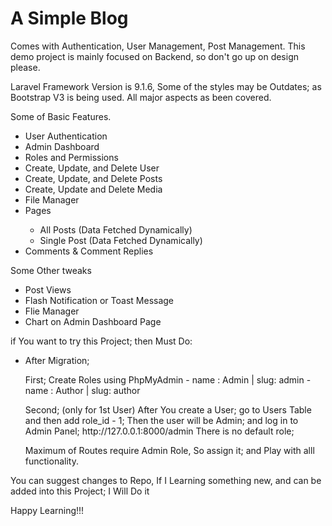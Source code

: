 <h1>A Simple Blog</h1>

<p>Comes with Authentication, User Management, Post Management. This demo project is mainly focused on Backend, so don't go up on design please.</p>

<p>Laravel Framework Version is 9.1.6, Some of the styles may be Outdates; as Bootstrap V3 is being used. All major aspects as been covered.</p>
<p>Some of Basic Features.</p>
   <ul>
        <li>User Authentication</li>
        <li>Admin Dashboard</li>
        <li>Roles and Permissions</li>
        <li>Create, Update, and Delete User</li>
        <li>Create, Update, and Delete Posts</li>
        <li>Create, Update and Delete Media</li>
        <li>File Manager</li>
        <li>Pages</li>
            <ul>
              <li>All Posts (Data Fetched Dynamically)</li>
              <li>Single Post (Data Fetched Dynamically)</li>
            </ul>
        <li>Comments & Comment Replies</li>
    </ul>
    
<p> Some Other tweaks </p>
  <ul>
    <li>Post Views</li>
    <li>Flash Notification or Toast Message</li>
    <li>Flie Manager</li>
    <li>Chart on Admin Dashboard Page</li>
  </ul>
  
  <p>if You want to try this Project; then Must Do:</p>
  <ul>
    <li>After Migration;</li>
		<p> First;
			Create Roles using PhpMyAdmin
			- name : Admin | slug: admin
			- name : Author | slug: author
		</p>
		<p> Second; (only for 1st User)
			After You create a User; go to Users Table and then add role_id - 1;
			Then the user will be Admin; and log in to Admin Panel; http://127.0.0.1:8000/admin
			There is no default role;
		</p>
		<p> Maximum of Routes require Admin Role, So assign it; and Play with alll functionality. </p>	
	</ul>
  
  <p>You can suggest changes to Repo, If I Learning something new, and can be added into this Project; I Will Do it</p>
  
  <p>Happy Learning!!!</p>
